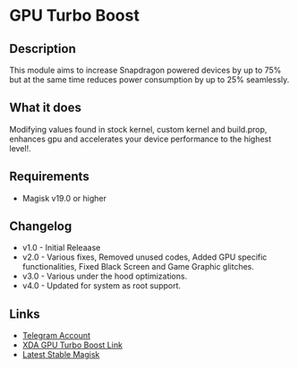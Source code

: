 # GPU Turbo Boost
## Description
This module aims to increase Snapdragon powered devices by up to 75% but at the same time reduces power consumption by up to 25% seamlessly.

## What it does
Modifying values found in stock kernel, custom kernel and build.prop, enhances gpu and accelerates your device performance to the highest level!.

## Requirements
- Magisk v19.0 or higher

## Changelog 
- v1.0 - Initial Releaase
- v2.0 - Various fixes, Removed unused codes, Added GPU specific functionalities, Fixed Black Screen and Game Graphic glitches.
- v3.0 - Various under the hood optimizations.
- v4.0 - Updated for system as root support.

## Links
- <a href="https://t.me/EmperorEye1993">Telegram Account</a>
- <a href="https://forum.xda-developers.com/apps/magisk/module-gpu-turbo-boost-t3808541">XDA GPU Turbo Boost Link</a>
- <a href="https://forum.xda-developers.com/apps/magisk/official-magisk-v7-universal-systemless-t3473445">Latest Stable Magisk</a>
